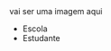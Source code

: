 
<!DOCTYPE html>
<head>
    <meta charset="UTF-8">
    <meta http-equiv="X-UA-Compatible" content="IE=edge">
    <meta name="viewport" content="width=device-width, initial-scale=1.0">
    <title>Document</title>
    <link rel=”stylesheet” href=”style.css”>
</head>
<body>
    <reader>
        <hl>vai ser uma imagem aqui</hl>
        <ul>
            <li>Escola</li>
            <li>Estudante</li>
        </ul>
    </reader>
    
</body>
</html>

